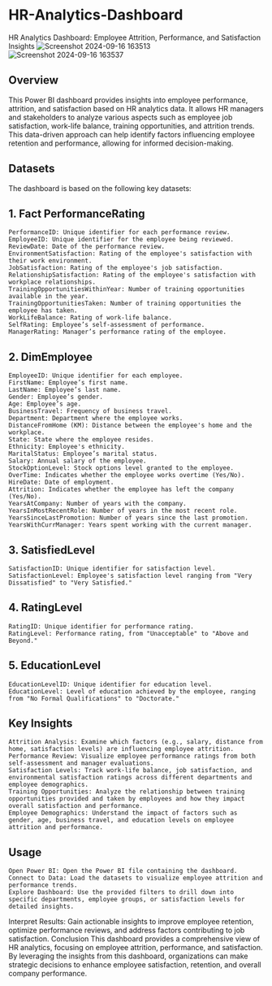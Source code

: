 # HR-Analytics-Dashboard
HR Analytics Dashboard: Employee Attrition, Performance, and Satisfaction Insights
![Screenshot 2024-09-16 163513](https://github.com/user-attachments/assets/4376ce0c-408c-4343-942b-9715adfe50a0)
![Screenshot 2024-09-16 163537](https://github.com/user-attachments/assets/75fc9ce1-ab6c-44cf-a79f-b45494bb6d51)

## Overview
This Power BI dashboard provides insights into employee performance, attrition, and satisfaction based on HR analytics data. It allows HR managers and stakeholders to analyze various aspects such as employee job satisfaction, work-life balance, training opportunities, and attrition trends. This data-driven approach can help identify factors influencing employee retention and performance, allowing for informed decision-making.

## Datasets
The dashboard is based on the following key datasets:

## 1. Fact PerformanceRating
    PerformanceID: Unique identifier for each performance review.
    EmployeeID: Unique identifier for the employee being reviewed.
    ReviewDate: Date of the performance review.
    EnvironmentSatisfaction: Rating of the employee's satisfaction with their work environment.
    JobSatisfaction: Rating of the employee's job satisfaction.
    RelationshipSatisfaction: Rating of the employee's satisfaction with workplace relationships.
    TrainingOpportunitiesWithinYear: Number of training opportunities available in the year.
    TrainingOpportunitiesTaken: Number of training opportunities the employee has taken.
    WorkLifeBalance: Rating of work-life balance.
    SelfRating: Employee’s self-assessment of performance.
    ManagerRating: Manager’s performance rating of the employee.
## 2. DimEmployee
    EmployeeID: Unique identifier for each employee.
    FirstName: Employee’s first name.
    LastName: Employee’s last name.
    Gender: Employee’s gender.
    Age: Employee’s age.
    BusinessTravel: Frequency of business travel.
    Department: Department where the employee works.
    DistanceFromHome (KM): Distance between the employee's home and the workplace.
    State: State where the employee resides.
    Ethnicity: Employee's ethnicity.
    MaritalStatus: Employee’s marital status.
    Salary: Annual salary of the employee.
    StockOptionLevel: Stock options level granted to the employee.
    OverTime: Indicates whether the employee works overtime (Yes/No).
    HireDate: Date of employment.
    Attrition: Indicates whether the employee has left the company (Yes/No).
    YearsAtCompany: Number of years with the company.
    YearsInMostRecentRole: Number of years in the most recent role.
    YearsSinceLastPromotion: Number of years since the last promotion.
    YearsWithCurrManager: Years spent working with the current manager.
## 3. SatisfiedLevel
    SatisfactionID: Unique identifier for satisfaction level.
    SatisfactionLevel: Employee's satisfaction level ranging from "Very Dissatisfied" to "Very Satisfied."
## 4. RatingLevel
    RatingID: Unique identifier for performance rating.
    RatingLevel: Performance rating, from "Unacceptable" to "Above and Beyond."
## 5. EducationLevel
    EducationLevelID: Unique identifier for education level.
    EducationLevel: Level of education achieved by the employee, ranging from "No Formal Qualifications" to "Doctorate."
## Key Insights
    Attrition Analysis: Examine which factors (e.g., salary, distance from home, satisfaction levels) are influencing employee attrition.
    Performance Review: Visualize employee performance ratings from both self-assessment and manager evaluations.
    Satisfaction Levels: Track work-life balance, job satisfaction, and environmental satisfaction ratings across different departments and employee demographics.
    Training Opportunities: Analyze the relationship between training opportunities provided and taken by employees and how they impact overall satisfaction and performance.
    Employee Demographics: Understand the impact of factors such as gender, age, business travel, and education levels on employee attrition and performance.
## Usage
    Open Power BI: Open the Power BI file containing the dashboard.
    Connect to Data: Load the datasets to visualize employee attrition and performance trends.
    Explore Dashboard: Use the provided filters to drill down into specific departments, employee groups, or satisfaction levels for detailed insights.
Interpret Results: Gain actionable insights to improve employee retention, optimize performance reviews, and address factors contributing to job satisfaction.
Conclusion
This dashboard provides a comprehensive view of HR analytics, focusing on employee attrition, performance, and satisfaction. By leveraging the insights from this dashboard, organizations can make strategic decisions to enhance employee satisfaction, retention, and overall company performance.
